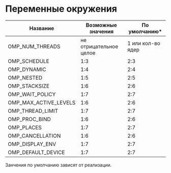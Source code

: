 # Переменные окружения

| Название | Возможные значения  | По умолчанию* |
| -- | -- | -- |
| OMP_NUM_THREADS   | не отрицательное целое  | 1 или кол-во ядер |
| OMP_SCHEDULE | 1:3 | 2:3 |
| OMP_DYNAMIC | 1:4 | 2:4 |
| OMP_NESTED  | 1:5 | 2:5 |
| OMP_STACKSIZE | 1:6 | 2:6 |
| OMP_WAIT_POLICY | 1:7 | 2:7 |
| OMP_MAX_ACTIVE_LEVELS | 1:6 | 2:6 |
| OMP_THREAD_LIMIT | 1:7 | 2:7 |
| OMP_PROC_BIND | 1:6 | 2:6 |
| OMP_PLACES | 1:7 | 2:7 |
| OMP_CANCELLATION | 1:6 | 2:6 |
| OMP_DISPLAY_ENV| 1:7 | 2:7 |
| OMP_DEFAULT_DEVICE| 1:7 | 2:7 |



Занчения по умолчанию зависят от реализации.